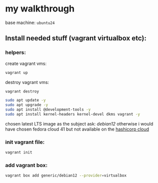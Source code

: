 # my walkthrough

base machine: `ubuntu24`

## Install needed stuff (vagrant virtualbox etc):

### helpers:
create vagrant vms:
```bash
vagrant up
```

destroy vagrant vms:
```bash
vagrant destroy
```

```bash
sudo apt update -y
sudo apt upgrade -y
sudo apt install @development-tools -y
sudo apt install kernel-headers kernel-devel dkms vagrant -y
```

chosen latest LTS image as the subject ask: *debian12* otherwise i would have chosen fedora cloud 41 but not available on the
[hashicorp cloud](https://portal.cloud.hashicorp.com/vagrant/discover/generic/debian12)
### init vagrant file:
```bash
vagrant init
```
### add vagrant box:
```bash
vagrant box add generic/debian12 --provider=virtualbox
```
